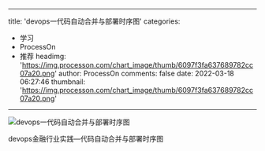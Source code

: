
---
title: 'devops一代码自动合并与部署时序图'
categories: 
 - 学习
 - ProcessOn
 - 推荐
headimg: 'https://img.processon.com/chart_image/thumb/6097f3fa637689782cc07a20.png'
author: ProcessOn
comments: false
date: 2022-03-18 06:27:46
thumbnail: 'https://img.processon.com/chart_image/thumb/6097f3fa637689782cc07a20.png'
---

<div>   
<img class="thumb" alt="devops一代码自动合并与部署时序图" src="https://img.processon.com/chart_image/thumb/6097f3fa637689782cc07a20.png" referrerpolicy="no-referrer">
<p>devops金融行业实践—代码自动合并与部署时序图</p>  
</div>
            